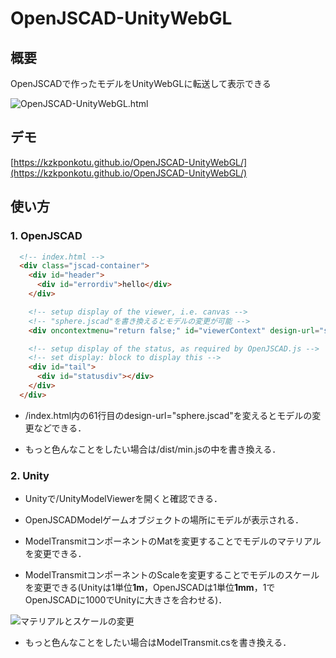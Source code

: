 # OpenJSCAD-UnityWebGL

## 概要

OpenJSCADで作ったモデルをUnityWebGLに転送して表示できる

![OpenJSCAD-UnityWebGL.html](https://i.gyazo.com/e6299a972f38430ba2b463beb6012307.gif)
## デモ

[https://kzkponkotu.github.io/OpenJSCAD-UnityWebGL/](https://kzkponkotu.github.io/OpenJSCAD-UnityWebGL/)

## 使い方

### 1. OpenJSCAD

```html
  <!-- index.html -->
  <div class="jscad-container">
    <div id="header">
      <div id="errordiv">hello</div>
    </div>

    <!-- setup display of the viewer, i.e. canvas -->
    <!-- "sphere.jscad"を書き換えるとモデルの変更が可能 -->
    <div oncontextmenu="return false;" id="viewerContext" design-url="sphere.jscad"></div>

    <!-- setup display of the status, as required by OpenJSCAD.js -->
    <!-- set display: block to display this -->
    <div id="tail">
      <div id="statusdiv"></div>
    </div>
  </div>
```

* /index.html内の61行目のdesign-url="sphere.jscad"を変えるとモデルの変更などできる．

* もっと色んなことをしたい場合は/dist/min.jsの中を書き換える．

### 2. Unity

* Unityで/UnityModelViewerを開くと確認できる．

* OpenJSCADModelゲームオブジェクトの場所にモデルが表示される．

* ModelTransmitコンポーネントのMatを変更することでモデルのマテリアルを変更できる．

* ModelTransmitコンポーネントのScaleを変更することでモデルのスケールを変更できる(Unityは1単位**1m**，OpenJSCADは1単位**1mm**，1でOpenJSCADに1000でUnityに大きさを合わせる)．

![マテリアルとスケールの変更](https://i.gyazo.com/7e9c867d80ca1ab83391aa0ff938a4ce.png)

* もっと色んなことをしたい場合はModelTransmit.csを書き換える．
